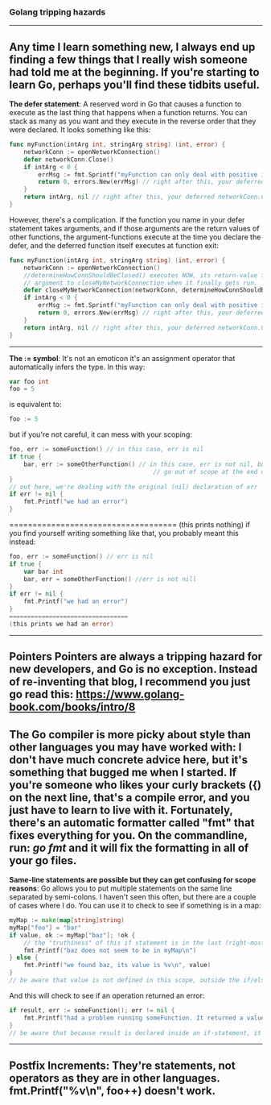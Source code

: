 ### Golang tripping hazards
---
Any time I learn something new, I always end up finding a few things that I really wish someone had told me at the beginning. If you're starting to learn Go, perhaps you'll find these tidbits useful.
---
**The defer statement**: A reserved word in Go that causes a function to execute as the last thing that happens when a function returns. You can stack as many as you want and they execute in the reverse order that they were declared. It looks something like this:
```go
func myFunction(intArg int, stringArg string) (int, error) {
	networkConn := openNetworkConnection()
	defer networkConn.Close()
	if intArg < 0 {
		errMsg := fmt.Sprintf("myFunction can only deal with positive integers, invalid argument: %v", intArg)
		return 0, errors.New(errMsg) // right after this, your deferred networkConn.Close() will execute
	}
	return intArg, nil // right after this, your deferred networkConn.Close() will execute
}
```
However, there's a complication. If the function you name in your defer statement takes arguments, and if those arguments are the return values of other functions, the argument-functions execute at the time you declare the defer, and the deferred function itself executes at function exit:
```go
func myFunction(intArg int, stringArg string) (int, error) {
	networkConn := openNetworkConnection()
	//determineHowConnShouldBeClosed() executes NOW, its return-value is stored as an
	// argument to closeMyNetworkConnection when it finally gets run.
	defer closeMyNetworkConnection(networkConn, determineHowConnShouldBeClosed())
	if intArg < 0 {
		errMsg := fmt.Sprintf("myFunction can only deal with positive integers, invalid argument: %v", intArg)
		return 0, errors.New(errMsg) // right after this, your deferred networkConn.Close() will execute
	}
	return intArg, nil // right after this, your deferred networkConn.Close() will execute
}
```
---
**The := symbol**: It's not an emoticon it's an assignment operator that automatically infers the type. In this way:
```go
var foo int
foo = 5
```
is equivalent to:
```go
foo := 5
```
but if you're not careful, it can mess with your scoping:
```go
foo, err := someFunction() // in this case, err is nil
if true {
	bar, err := someOtherFunction() // in this case, err is not nil, but it will
                                        // go out of scope at the end of the block
}
// out here, we're dealing with the original (nil) declaration of err
if err != nil {
	fmt.Printf("we had an error")
}
```
====================================
(this prints nothing)
if you find yourself writing something like that, you probably meant this instead:
```go
foo, err := someFunction() // err is nil
if true {
	var bar int
	bar, err = someOtherFunction() //err is not nill
}
if err != nil {
	fmt.Printf("we had an error")
}
=================================
(this prints we had an error)
```
---
**Pointers** Pointers are always a tripping hazard for new developers, and Go is no exception. Instead of re-inventing that blog, I recommend you just go read this: https://www.golang-book.com/books/intro/8
---
**The Go compiler is more picky about style than other languages you may have worked with**: I don't have much concrete advice here, but it's something that bugged me when I started. If you're someone who likes your curly brackets ({) on the next line, that's a compile error, and you just have to learn to live with it. Fortunately, there's an automatic formatter called "fmt" that fixes everything for you. On the commandline, run: _go fmt_ and it will fix the formatting in all of your go files.
---
**Same-line statements are possible but they can get confusing for scope reasons**: Go allows you to put multiple statements on the same line separated by semi-colons. I haven't seen this often, but there are a couple of cases where I do. You can use it to check to see if something is in a map:
```go
myMap := make(map[string]string)
myMap["foo"] = "bar"
if value, ok := myMap["baz"]; !ok {
	// the "truthiness" of this if statement is in the last (right-most) statement
	fmt.Printf("baz does not seem to be in myMap\n")
} else {
	fmt.Printf("we found baz, its value is %v\n", value)
}
// be aware that value is not defined in this scope, outside the if/else block
```
And this will check to see if an operation returned an error:
```go
if result, err := someFunction(); err != nil {
	fmt.Printf("had a problem running someFunction. It returned a value of %v and an error, %v\n", result, err.Error())
}
// be aware that because result is declared inside an if-statement, it is not in scope outside the if-block.
```
---
**Postfix Increments**: They're statements, not operators as they are in other languages. fmt.Printf("%v\n", foo++) doesn't work.
---
